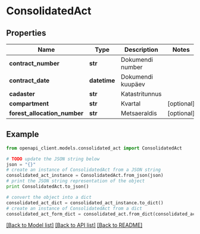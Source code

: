 # ConsolidatedAct


## Properties
Name | Type | Description | Notes
------------ | ------------- | ------------- | -------------
**contract_number** | **str** | Dokumendi number | 
**contract_date** | **datetime** | Dokumendi kuupäev | 
**cadaster** | **str** | Katastritunnus | 
**compartment** | **str** | Kvartal | [optional] 
**forest_allocation_number** | **str** | Metsaeraldis | [optional] 

## Example

```python
from openapi_client.models.consolidated_act import ConsolidatedAct

# TODO update the JSON string below
json = "{}"
# create an instance of ConsolidatedAct from a JSON string
consolidated_act_instance = ConsolidatedAct.from_json(json)
# print the JSON string representation of the object
print ConsolidatedAct.to_json()

# convert the object into a dict
consolidated_act_dict = consolidated_act_instance.to_dict()
# create an instance of ConsolidatedAct from a dict
consolidated_act_form_dict = consolidated_act.from_dict(consolidated_act_dict)
```
[[Back to Model list]](../README.md#documentation-for-models) [[Back to API list]](../README.md#documentation-for-api-endpoints) [[Back to README]](../README.md)


